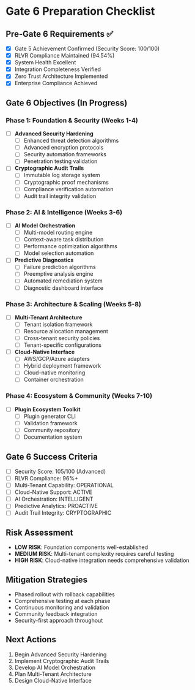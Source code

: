 # Gate 6 Preparation Checklist

## Pre-Gate 6 Requirements ✅
- [x] Gate 5 Achievement Confirmed (Security Score: 100/100)
- [x] RLVR Compliance Maintained (94.54%)
- [x] System Health Excellent
- [x] Integration Completeness Verified
- [x] Zero Trust Architecture Implemented
- [x] Enterprise Compliance Achieved

## Gate 6 Objectives (In Progress)

### Phase 1: Foundation & Security (Weeks 1-4)
- [ ] **Advanced Security Hardening**
  - [ ] Enhanced threat detection algorithms
  - [ ] Advanced encryption protocols
  - [ ] Security automation frameworks
  - [ ] Penetration testing validation

- [ ] **Cryptographic Audit Trails**
  - [ ] Immutable log storage system
  - [ ] Cryptographic proof mechanisms
  - [ ] Compliance verification automation
  - [ ] Audit trail integrity validation

### Phase 2: AI & Intelligence (Weeks 3-6)
- [ ] **AI Model Orchestration**
  - [ ] Multi-model routing engine
  - [ ] Context-aware task distribution
  - [ ] Performance optimization algorithms
  - [ ] Model selection automation

- [ ] **Predictive Diagnostics**
  - [ ] Failure prediction algorithms
  - [ ] Preemptive analysis engine
  - [ ] Automated remediation system
  - [ ] Diagnostic dashboard interface

### Phase 3: Architecture & Scaling (Weeks 5-8)
- [ ] **Multi-Tenant Architecture**
  - [ ] Tenant isolation framework
  - [ ] Resource allocation management
  - [ ] Cross-tenant security policies
  - [ ] Tenant-specific configurations

- [ ] **Cloud-Native Interface**
  - [ ] AWS/GCP/Azure adapters
  - [ ] Hybrid deployment framework
  - [ ] Cloud-native monitoring
  - [ ] Container orchestration

### Phase 4: Ecosystem & Community (Weeks 7-10)
- [ ] **Plugin Ecosystem Toolkit**
  - [ ] Plugin generator CLI
  - [ ] Validation framework
  - [ ] Community repository
  - [ ] Documentation system

## Gate 6 Success Criteria
- [ ] Security Score: 105/100 (Advanced)
- [ ] RLVR Compliance: 96%+
- [ ] Multi-Tenant Capability: OPERATIONAL
- [ ] Cloud-Native Support: ACTIVE
- [ ] AI Orchestration: INTELLIGENT
- [ ] Predictive Analytics: PROACTIVE
- [ ] Audit Trail Integrity: CRYPTOGRAPHIC

## Risk Assessment
- **LOW RISK**: Foundation components well-established
- **MEDIUM RISK**: Multi-tenant complexity requires careful testing
- **HIGH RISK**: Cloud-native integration needs comprehensive validation

## Mitigation Strategies
- Phased rollout with rollback capabilities
- Comprehensive testing at each phase
- Continuous monitoring and validation
- Community feedback integration
- Security-first approach throughout

## Next Actions
1. Begin Advanced Security Hardening
2. Implement Cryptographic Audit Trails
3. Develop AI Model Orchestration
4. Plan Multi-Tenant Architecture
5. Design Cloud-Native Interface

